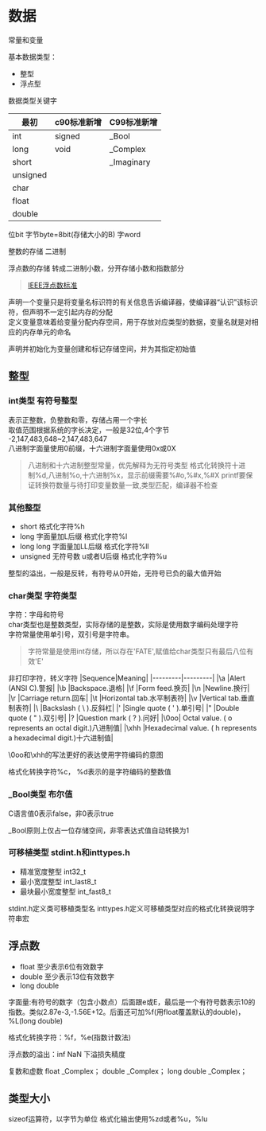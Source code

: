 # 数据

常量和变量

基本数据类型：
* 整型
* 浮点型


数据类型关键字

|最初|c90标准新增|C99标准新增|
|---------|---------|---------|
|int|signed|_Bool|
|long|void|_Complex|
|short||_Imaginary|
|unsigned|||
|char|||
|float|||
|double|||

位bit    字节byte=8bit(存储大小的B)    字word

整数的存储 二进制

浮点数的存储 转成二进制小数，分开存储小数和指数部分

>[IEEE浮点数标准](https://www.ruanyifeng.com/blog/2010/06/ieee_floating-point_representation.html)

声明一个变量只是将变量名标识符的有关信息告诉编译器，使编译器“认识”该标识符，但声明不一定引起内存的分配  
定义变量意味着给变量分配内存空间，用于存放对应类型的数据，变量名就是对相应的内存单元的命名

声明并初始化为变量创建和标记存储空间，并为其指定初始值

## 整型
### int类型 有符号整型

表示正整数，负整数和零，存储占用一个字长  
取值范围根据系统的字长决定，一般是32位,4个字节 
-2,147,483,648~2,147,483,647  
八进制字面量使用0前缀，十六进制字面量使用0x或0X
>  八进制和十六进制整型常量，优先解释为无符号类型 
格式化转换符十进制%d,八进制%o,十六进制%x，显示前缀需要%#o,%#x,%#X
>printf要保证转换符数量与待打印变量数量一致,类型匹配，编译器不检查

### 其他整型

* short 格式化字符%h
* long 字面量加L后缀 格式化字符%l
* long long 字面量加LL后缀 格式化字符%ll
* unsigned 无符号数 u或者U后缀 格式化字符%u
  
整型的溢出，一般是反转，有符号从0开始，无符号已负的最大值开始

### char类型 字符类型

字符：字母和符号  
char类型也是整数类型，实际存储的是整数，实际是使用数字编码处理字符  
字符常量使用单引号，双引号是字符串。
>字符常量是使用int存储，所以存在'FATE',赋值给char类型只有最后八位有效'E'

非打印字符，转义字符
|Sequence|Meaning|
|---------|---------|
|\a |Alert (ANSI C).警报|
|\b |Backspace.退格|
|\f |Form feed.换页|
|\n |Newline.换行|
|\r |Carriage return.回车|
|\t |Horizontal tab.水平制表符|
|\v |Vertical tab.垂直制表符|
|\\ |Backslash ( \ ).反斜杠\|
|\' |Single quote ( ' ).单引号|
|\" |Double quote ( " ).双引号|
|\? |Question mark ( ? ).问好|
|\0oo| Octal value. ( o represents an octal digit.)八进制值|
|\xhh |Hexadecimal value. ( h represents a hexadecimal digit.)十六进制值|

\0oo和\xhh的写法更好的表达使用字符编码的意图

格式化转换字符%c， %d表示的是字符编码的整数值

### _Bool类型 布尔值

C语言值0表示false，非0表示true

_Bool原则上仅占一位存储空间，非零表达式值自动转换为1

### 可移植类型 stdint.h和inttypes.h

* 精准宽度整型 int32_t
* 最小宽度整型 int_last8_t
* 最块最小宽度整型 int_fast8_t

stdint.h定义类可移植类型名
inttypes.h定义可移植类型对应的格式化转换说明字符串宏

## 浮点数

* float 至少表示6位有效数字
* double 至少表示13位有效数字
* long double

字面量:有符号的数字（包含小数点）后面跟e或E，最后是一个有符号数表示10的指数。类似2.87e-3,-1.56E+12。后面还可加%f(用float覆盖默认的double)，%L(long double)

格式化转换字符：%f，%e(指数计数法)

浮点数的溢出：inf NaN 下溢损失精度

复数和虚数 float _Complex； double _Complex； long double _Complex；

## 类型大小 

sizeof运算符，以字节为单位  格式化输出使用%zd或者%u，%lu